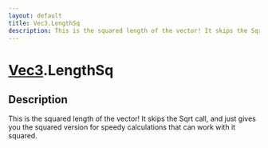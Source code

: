 ```yaml
---
layout: default
title: Vec3.LengthSq
description: This is the squared length of the vector! It skips the Sqrt call, and just gives you the squared version for speedy calculations that can work with it squared.
---
```

# [Vec3]({{site.url}}/Pages/Reference/Vec3.html).LengthSq

## Description
This is the squared length of the vector! It skips the
Sqrt call, and just gives you the squared version for speedy
calculations that can work with it squared.

